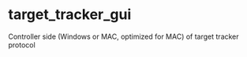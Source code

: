 # target_tracker_gui
Controller side (Windows or MAC, optimized for MAC) of target tracker protocol
